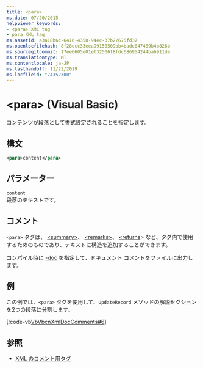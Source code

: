 ```yaml
---
title: <para>
ms.date: 07/20/2015
helpviewer_keywords:
- <para> XML tag
- para XML tag
ms.assetid: a3a18b6c-6416-4358-94ec-37b22675fd37
ms.openlocfilehash: 8f28ecc33eea99150509bb4bade047489b4b826b
ms.sourcegitcommit: 17ee6605e01ef32506f8fdc686954244ba6911de
ms.translationtype: MT
ms.contentlocale: ja-JP
ms.lasthandoff: 11/22/2019
ms.locfileid: "74352300"
---
```

# <a name="para-visual-basic"></a>\<para> (Visual Basic)
コンテンツが段落として書式設定されることを指定します。  
  
## <a name="syntax"></a>構文  
  
```xml  
<para>content</para>  
```  
  
## <a name="parameters"></a>パラメーター  
 `content`  
 段落のテキストです。  
  
## <a name="remarks"></a>コメント  
 `<para>` タグは、 [\<summary>](../../../visual-basic/language-reference/xmldoc/summary.md)、 [\<remarks>](../../../visual-basic/language-reference/xmldoc/remarks.md)、 [\<returns](../../../visual-basic/language-reference/xmldoc/returns.md)> など、タグ内で使用するためのものであり、テキストに構造を追加することができます。  
  
 コンパイル時に [-doc](../../../visual-basic/reference/command-line-compiler/doc.md) を指定して、ドキュメント コメントをファイルに出力します。  
  
## <a name="example"></a>例  
 この例では、`<para>` タグを使用して、`UpdateRecord` メソッドの解説セクションを2つの段落に分割します。  
  
 [!code-vb[VbVbcnXmlDocComments#6](~/samples/snippets/visualbasic/VS_Snippets_VBCSharp/VbVbcnXmlDocComments/VB/Class1.vb#6)]  
  
## <a name="see-also"></a>参照

- [XML のコメント用タグ](../../../visual-basic/language-reference/xmldoc/index.md)
